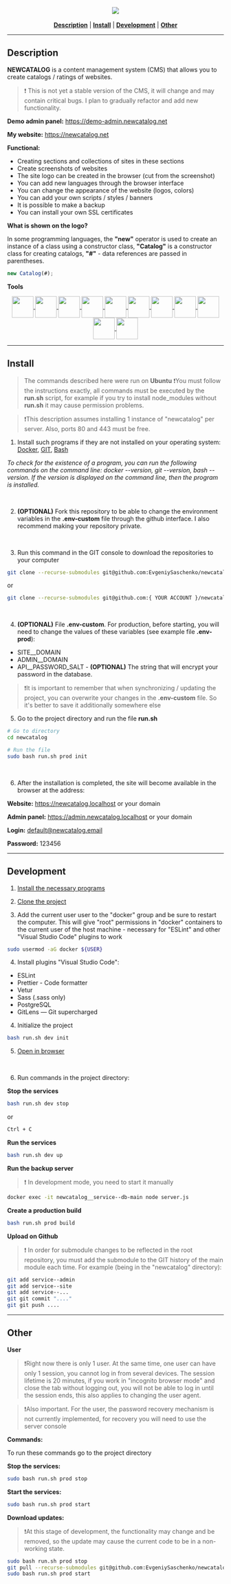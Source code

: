 <div align="center">
<a href="https://github.com/EvgeniySaschenko/newcatalog">
    <img src="https://evgeniysaschenko.github.io/newcatalog/logo-bg.png?v=2">
</a>
</div>

<br>

<div align="center">
    <a href="#description"><b>Description</b></a> |
    <a href="#install"><b>Install</b></a> |
    <a href="#development"><b>Development</b></a> |
    <a href="#other"><b>Other</b></a>
</div>

-----------------------------------------------------------------------------------------------------------------

## Description <a name="description"></a>
<b>NEWCATALOG</b> is a content management system (CMS) that allows you to create catalogs / ratings of websites.

> ❗️ This is not yet a stable version of the CMS, it will change and may contain critical bugs. I plan to gradually refactor and add new functionality.

<b>Demo admin panel:</b> https://demo-admin.newcatalog.net

<b>My website:</b> https://newcatalog.net

<b>Functional:</b>

- Creating sections and collections of sites in these sections
- Create screenshots of websites
- The site logo can be created in the browser (cut from the screenshot)
- You can add new languages through the browser interface
- You can change the appearance of the website (logos, colors)
- You can add your own scripts / styles / banners
- It is possible to make a backup
- You can install your own SSL certificates

<b>What is shown on the logo?</b>

In some programming languages, the <b>"new"</b> operator is used to create an instance of a class using a constructor class, <b>"Catalog"</b> is a constructor class for creating catalogs, <b>"#"</b> - data references are passed in parentheses.

```js
new Catalog(#);
```
<b>Tools</b> 

<div align="center">
    <a href="https://vuejs.org/">
        <img src="https://evgeniysaschenko.github.io/newcatalog/tools/vue.png?v=2" align="center" height="50">
    </a>
    <a href="https://pugjs.org/">
        <img src="https://evgeniysaschenko.github.io/newcatalog/tools/pug.png?v=2" align="center" height="50">
    </a>
    <a href="https://element-plus.org/">
        <img src="https://evgeniysaschenko.github.io/newcatalog/tools/elements-plus.png?v=2" align="center" height="50">
    </a>
    <a href="https://nuxt.com/">
        <img src="https://evgeniysaschenko.github.io/newcatalog/tools/nuxt.png?v=2" align="center" height="50">
    </a>
    <a href="https://www.typescriptlang.org/">
        <img src="https://evgeniysaschenko.github.io/newcatalog/tools/typescript.png?v=2" align="center" height="50">
    </a>
    <a href="https://nginx.org/en/">
        <img src="https://evgeniysaschenko.github.io/newcatalog/tools/nginx.png?v=2" align="center" height="50">
    </a>
    <a href="https://redis.io/">
        <img src="https://evgeniysaschenko.github.io/newcatalog/tools/redis.png?v=2" align="center" height="50">
    </a>
    <a href="https://nodejs.org/en">
        <img src="https://evgeniysaschenko.github.io/newcatalog/tools/nodejs.png?v=2" align="center" height="50">
    </a>
    <a href="https://www.docker.com/">
        <img src="https://evgeniysaschenko.github.io/newcatalog/tools/docker.png?v=2" align="center" height="50">
    </a>
    <a href="https://www.postgresql.org/">
        <img src="https://evgeniysaschenko.github.io/newcatalog/tools/postgres.png?v=2" align="center" height="50">
    </a>
    <a href="https://sequelize.org/">
        <img src="https://evgeniysaschenko.github.io/newcatalog/tools/sequelize.png?v=2" align="center" height="50">
    </a>
</div>

-----------------------------------------------------------------------------------------------------------------

## Install <a name="install"></a>

> The commands described here were run on <b>Ubuntu</b>
> ❗️You must follow the instructions exactly, all commands must be executed by the <b>run.sh</b> script, for example if you try to install node_modules without <b>run.sh</b> it may cause permission problems.

> ❗️This description assumes installing 1 instance of "newcatalog" per server. Also, ports 80 and 443 must be free.

1. Install such programs if they are not installed on your operating system: <a name="install-programs"></a>
<a href="https://www.docker.com/">Docker</a>, <a href="https://git-scm.com/">GIT</a>, <a href="https://en.wikipedia.org/wiki/Bash_(Unix_shell)">Bash</a>

<i>To check for the existence of a program, you can run the following commands on the command line: docker --version, git --version, bash --version. If the version is displayed on the command line, then the program is installed.</i>

<br>

2. <b>(OPTIONAL)</b> Fork this repository to be able to change the environment variables in the <b>.env-custom</b> file through the github interface. I also recommend making your repository private.
<br>

3. Run this command in the GIT console to download the repositories to your computer <a name="install-git-clone"></a>

```bash
git clone --recurse-submodules git@github.com:EvgeniySaschenko/newcatalog.git
```

or 

```bash
git clone --recurse-submodules git@github.com:{ YOUR ACCOUNT }/newcatalog.git
```
<br>

4. <b>(OPTIONAL)</b> File <b>.env-custom</b>. For production, before starting, you will need to change the values ​​of these variables (see example file <b>.env-prod</b>): 

* SITE__DOMAIN
* ADMIN__DOMAIN
* API__PASSWORD_SALT - <b>(OPTIONAL)</b> The string that will encrypt your password in the database.

> ❗️It is important to remember that when synchronizing / updating the project, you can overwrite your changes in the <b>.env-custom</b> file. So it's better to save it additionally somewhere else

5. Go to the project directory and run the file <b>run.sh</b>

```bash
# Go to directory
cd newcatalog

# Run the file
sudo bash run.sh prod init
```
<br>

6. After the installation is completed, the site will become available in the browser at the address: <a name="install-browser-open"></a>

<b>Website:</b> https://newcatalog.localhost or your domain

<b>Admin panel:</b> https://admin.newcatalog.localhost or your domain

<b>Login:</b> default@newcatalog.email

<b>Password:</b> 123456

-----------------------------------------------------------------------------------------------------------------
## Development <a name="development"></a>

1. <a href="#install-programs">Install the necessary programs</a>

2. <a href="#install-git-clone">Clone the project</a>

3. Add the current user user to the "docker" group and be sure to restart the computer. This will give "root" permissions in "docker" containers to the current user of the host machine - necessary for "ESLint" and other "Visual Studio Code" plugins to work

```bash
sudo usermod -aG docker ${USER}
```

4. Install plugins "Visual Studio Code":

* ESLint
* Prettier - Code formatter
* Vetur
* Sass (.sass only)
* PostgreSQL
* GitLens — Git supercharged

4. Initialize the project 

```bash
bash run.sh dev init
```
5. <a href="#install-browser-open">Open in browser</a>
<br>

6. Run commands in the project directory:

<b>Stop the services</b>
```bash
bash run.sh dev stop
```
or

```bash
Ctrl + C
```
<b>Run the services</b>
```bash
bash run.sh dev up
```
<b>Run the backup server</b>
> ❗️ In development mode, you need to start it manually
```bash
docker exec -it newcatalog__service--db-main node server.js
```
<b>Create a production build</b>
```bash
bash run.sh prod build
```
<b>Upload on Github</b>
> ❗️ In order for submodule changes to be reflected in the root repository, you must add the submodule to the GIT history of the main module each time. For example (being in the "newcatalog" directory): 

```bash
git add service--admin
git add service--site
git add service--...
git git commit "...."
git git push ....
```

-----------------------------------------------------------------------------------------------------------------

## Other <a name="other"></a>

<b>User</b>

> ❗️Right now there is only 1 user. At the same time, one user can have only 1 session, you cannot log in from several devices. The session lifetime is 20 minutes, if you work in "incognito browser mode" and close the tab without logging out, you will not be able to log in until the session ends, this also applies to changing the user agent.

> ❗️Also important. For the user, the password recovery mechanism is not currently implemented, for recovery you will need to use the server console

<b>Commands:</b>

To run these commands go to the project directory


<b>Stop the services:</b>

```bash
sudo bash run.sh prod stop
```

<b>Start the services:</b>

```bash
sudo bash run.sh prod start
```

<b>Download updates:</b> 
> ❗️At this stage of development, the functionality may change and be removed, so the update may cause the current code to be in a non-working state.

```bash
sudo bash run.sh prod stop
git pull --recurse-submodules git@github.com:EvgeniySaschenko/newcatalog.git
sudo bash run.sh prod start
```